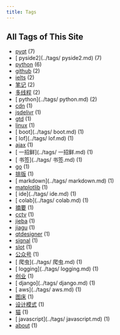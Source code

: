 ```yaml
---
title: Tags
---
```

## All Tags of This Site
* [pyqt](../tags/pyqt.md) (7)
* [ pyside2](../tags/ pyside2.md) (7)
* [python](../tags/python.md) (6)
* [github](../tags/github.md) (2)
* [ielts](../tags/ielts.md) (2)
* [笔记](../tags/笔记.md) (2)
* [多线程](../tags/多线程.md) (2)
* [ python](../tags/ python.md) (2)
* [cdn](../tags/cdn.md) (1)
* [jsdelivr](../tags/jsdelivr.md) (1)
* [gtd](../tags/gtd.md) (1)
* [linux](../tags/linux.md) (1)
* [ boot](../tags/ boot.md) (1)
* [ lof](../tags/ lof.md) (1)
* [ajax](../tags/ajax.md) (1)
* [ 一招鲜](../tags/ 一招鲜.md) (1)
* [ 书签](../tags/ 书签.md) (1)
* [go](../tags/go.md) (1)
* [排版](../tags/排版.md) (1)
* [ markdown](../tags/ markdown.md) (1)
* [matplotlib](../tags/matplotlib.md) (1)
* [ ide](../tags/ ide.md) (1)
* [ colab](../tags/ colab.md) (1)
* [摘要](../tags/摘要.md) (1)
* [cctv](../tags/cctv.md) (1)
* [jieba](../tags/jieba.md) (1)
* [jiagu](../tags/jiagu.md) (1)
* [qtdesigner](../tags/qtdesigner.md) (1)
* [signal](../tags/signal.md) (1)
* [slot](../tags/slot.md) (1)
* [公众号](../tags/公众号.md) (1)
* [ 爬虫](../tags/ 爬虫.md) (1)
* [ logging](../tags/ logging.md) (1)
* [创业](../tags/创业.md) (1)
* [ django](../tags/ django.md) (1)
* [ aws](../tags/ aws.md) (1)
* [图床](../tags/图床.md) (1)
* [设计模式](../tags/设计模式.md) (1)
* [猫](../tags/猫.md) (1)
* [ javascript](../tags/ javascript.md) (1)
* [about](../tags/about.md) (1)